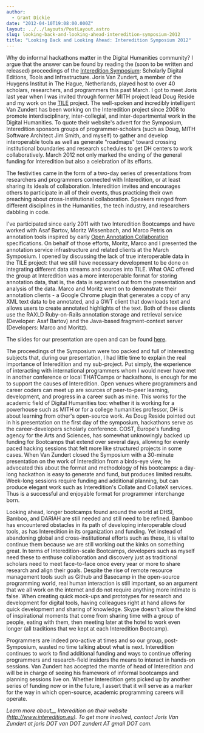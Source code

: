 ```yaml
---
author:
  - Grant Dickie
date: "2012-04-10T19:08:00.000Z"
layout: ../../layouts/PostLayout.astro
slug: looking-back-and-looking-ahead-interedition-symposium-2012
title: "Looking Back and Looking Ahead: Interedition Symposium 2012"
---
```


Why do informal hackathons matter in the Digital Humanities community? I argue that the answer can be found by reading the (soon to be written and released) proceedings of the [Interedition Symposium](http://www.interedition.eu/?page_id=192#middle): Scholarly Digital Editions, Tools and Infrastructure. Joris Van Zundert, a member of the Huygens Institut in The Hague, Netherlands, played host to over 40 scholars, researchers, and programmers this past March. I got to meet Joris last year when I was invited through former MITH project lead Doug Reside and my work on the [TILE](http://mith.umd.edu/research/text-image-linking-environment/ "Text-Image Linking Environment") project. The well-spoken and incredibly intelligent Van Zundert has been working on the Interedition project since 2008 to promote interdisciplinary, inter-collegial, and inter-departmental work in the Digital Humanities. To quote their website's advert for the Symposium, Interedition sponsors groups of programmer-scholars (such as Doug, MITH Software Architect Jim Smith, and myself) to gather and develop interoperable tools as well as generate "roadmaps" toward crossing institutional boundaries and research schedules to get DH centers to work collaboratively. March 2012 not only marked the ending of the general funding for Interedition but also a celebration of its efforts.

The festivities came in the form of a two-day series of presentations from researchers and programmers connected with Interedition, or at least sharing its ideals of collaboration. Interedition invites and encourages others to participate in all of their events, thus practicing their own preaching about cross-institutional collaboration. Speakers ranged from different disciplines in the Humanities, the tech industry, and researchers dabbling in code.

I've participated since early 2011 with two Interedition Bootcamps and have worked with Asaf Bartov, Moritz Wissenbach, and Marco Petris on annotation tools inspired by early [Open Annotation Collaboration](http://www.openannotation.org/) specifications. On behalf of those efforts, Moritz, Marco and I presented the annotation service infrastructure and related clients at the March Symposium. I opened by discussing the lack of true interoperable data in the TILE project: that we still have necessary development to be done on integrating different data streams and sources into TILE. What OAC offered the group at Interedition was a more interoperable format for storing annotation data, that is, the data is separated out from the presentation and analysis of the data. Marco and Moritz went on to demonstrate their annotation clients - a Google Chrome plugin that generates a copy of any XML text data to be annotated, and a GWT client that downloads text and allows users to create annotated highlights of the text. Both of these clients use the RAXLD Ruby-on-Rails annotation storage and retrieval service (Developer: Asaf Bartov) and the Java-based fragment-context server (Developers: Marco and Moritz).

The slides for our presentation are open and can be found [here](https://docs.google.com/present/edit?id=0AXZO5QvmqzzsZGhqbm16enNfMTFoc3I4N3NneA).

The proceedings of the Symposium were too packed and full of interesting subjects that, during our presentation, I had little time to explain the real importance of Interedition and my sub-project. Put simply, the experience of interacting with international programmers whom I would never have met in another conference or local THATCamps or hackathons, is enough for me to support the causes of Interedition. Open venues where programmers and career coders can meet up are sources of peer-to-peer learning, development, and progress in a career such as mine. This works for the academic field of Digital Humanities too: whether it is working for a powerhouse such as MITH or for a college humanities professor, DH is about learning from other's open-source work. As Doug Reside pointed out in his presentation on the first day of the symposium, hackathons serve as the career-developers scholarly conference. COST, Europe's funding agency for the Arts and Sciences, has somewhat unknowingly backed up funding for Bootcamps that extend over several days, allowing for evenly paced hacking sessions that felt more like structured projects in some cases. When Van Zundert closed the Symposium with a 30-minute presentation on the work of Interedition from a birds-eye view, he advocated this about the format and methodology of his bootcamps: a day-long hackathon is easy to generate and fund, but produces limited results. Week-long sessions require funding and additional planning, but can produce elegant work such as Interedition's Collate and CollateX services. Thus is a successful and enjoyable format for programmer interchange born.

Looking ahead, longer bootcamps found around the world at DHSI, Bamboo, and DARIAH are still needed and still need to be refined. Bamboo has encountered obstacles in its path of developing interoperable cloud tools, as has Interedition in its organization and funding. Yet instead of abandoning global and cross-institutional efforts such as these, it is vital to continue them because we are still working out the kinks on something great. In terms of Interedition-scale Bootcamps, developers such as myself need these to enthuse collaboration and discovery just as traditional scholars need to meet face-to-face once every year or more to share research and align their goals. Despite the rise of remote resource management tools such as Github and Basecamp in the open-source programming world, real human interaction is still important, so an argument that we all work on the internet and do not require anything more intimate is false. When creating quick mock-ups and prototypes for research and development for digital tools, having colleagues right at hand allows for quick development and sharing of knowledge. Skype doesn't allow the kind of inspirational moments that come from sharing time with a group of people, eating with them, then meeting later at the hotel to work even longer (all traditions that we kept at each Interedition Bootcamp).

Programmers are indeed pro-active at times and so our group, post-Symposium, wasted no time talking about what is next. Interedition continues to work to find additional funding and ways to continue offering programmers and research-field insiders the means to interact in hands-on sessions. Van Zundert has accepted the mantle of head of Interedition and will be in charge of seeing his framework of informal bootcamps and planning sessions live on. Whether Interedition gets picked up by another series of funding now or in the future, I assert that it will serve as a marker for the way in which open-source, academic programming careers will operate.

_Learn more about\_\_ Interedition on their website (http://www.interedition.eu). To get more involved, contact Joris Van Zundert at joris DOT van DOT zundert AT gmail DOT com._

